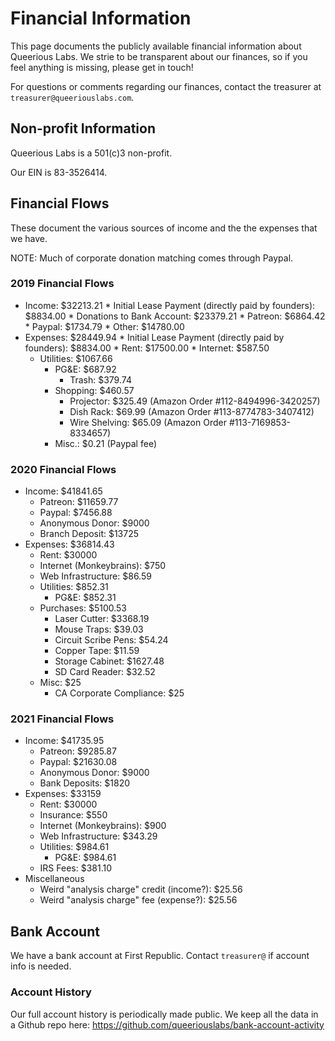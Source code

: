 <!-- TITLE: Financial Information -->

# Financial Information
This page documents the publicly available financial information about Queerious Labs. We strie to be transparent about our finances, so if you feel anything is missing, please get in touch!

For questions or comments regarding our finances, contact the treasurer at `treasurer@queeriouslabs.com`.

## Non-profit Information
Queerious Labs is a 501(c)3 non-profit.

Our EIN is 83-3526414.

## Financial Flows

These document the various sources of income and the the expenses that we have.

NOTE: Much of corporate donation matching comes through Paypal.

### 2019 Financial Flows

* Income: $32213.21
	  * Initial Lease Payment (directly paid by founders): $8834.00
	  * Donations to Bank Account: $23379.21
		  * Patreon: $6864.42
  		* Paypal: $1734.79
	  	* Other: $14780.00
* Expenses: $28449.94
	  * Initial Lease Payment (directly paid by founders): $8834.00
	  * Rent: $17500.00
	  * Internet: $587.50
  	* Utilities: $1067.66
	  	* PG&E: $687.92
		  * Trash: $379.74
	  * Shopping: $460.57
		  * Projector: $325.49 (Amazon Order #112-8494996-3420257)
		  * Dish Rack: $69.99 (Amazon Order #113-8774783-3407412)
	  	* Wire Shelving: $65.09 (Amazon Order #113-7169853-8334657)
	  * Misc.: $0.21 (Paypal fee)

### 2020 Financial Flows

* Income: $41841.65
  * Patreon: $11659.77
  * Paypal: $7456.88
  * Anonymous Donor: $9000
  * Branch Deposit: $13725
* Expenses: $36814.43
  * Rent: $30000
  * Internet (Monkeybrains): $750
  * Web Infrastructure: $86.59
  * Utilities: $852.31
    * PG&E: $852.31
  * Purchases: $5100.53
    * Laser Cutter: $3368.19
    * Mouse Traps: $39.03
    * Circuit Scribe Pens: $54.24
    * Copper Tape: $11.59
    * Storage Cabinet: $1627.48
    * SD Card Reader: $32.52
  * Misc: $25
    * CA Corporate Compliance: $25

### 2021 Financial Flows

* Income: $41735.95
  * Patreon: $9285.87
  * Paypal: $21630.08
  * Anonymous Donor: $9000
  * Bank Deposits: $1820
* Expenses: $33159
  * Rent: $30000
  * Insurance: $550
  * Internet (Monkeybrains): $900 
  * Web Infrastructure: $343.29
  * Utilities: $984.61
    * PG&E: $984.61
  * IRS Fees: $381.10
* Miscellaneous
  * Weird "analysis charge" credit (income?): $25.56
  * Weird "analysis charge" fee (expense?): $25.56

## Bank Account
We have a bank account at First Republic. Contact `treasurer@` if account info is needed.

### Account History

Our full account history is periodically made public. We keep all the data in a Github repo here: https://github.com/queeriouslabs/bank-account-activity